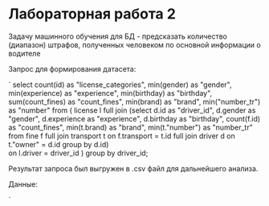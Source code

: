 # Лабораторная работа 2

Задачу машинного обучения для БД - предсказать количество (диапазон) штрафов, полученных человеком по основной информации о водителе

Запрос для формирования датасета:

`
select count(id) as "license_categories", min(gender) as "gender", min(experience) as "experience",
min(birthday) as "birthday", sum(count_fines) as "count_fines", min(brand) as "brand", min("number_tr") as "number"
from (
    license l full join
        (select d.id as "driver_id", d.gender as "gender", d.experience as "experience", d.birthday as "birthday", count(f.id) as "count_fines",
        min(t.brand) as "brand", min(t."number") as "number_tr"
        from 
            fine f full join transport t on f.transport = t.id full join driver d on t."owner" = d.id
        group by d.id)	
    on l.driver = driver_id
) group by driver_id;

Результат запроса был выгружен в .csv файл для дальнейшего анализа.

Данные:

`

